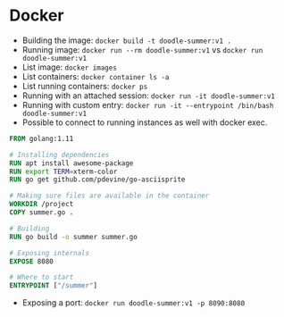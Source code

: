 # Docker

- Building the image: `docker build -t doodle-summer:v1 . `
- Running image: `docker run --rm doodle-summer:v1` vs `docker run doodle-summer:v1`
- List image: `docker images`
- List containers: `docker container ls -a`
- List running containers: `docker ps`
- Running with an attached session:  `docker run -it doodle-summer:v1`
- Running with custom entry: `docker run -it --entrypoint /bin/bash doodle-summer:v1`
- Possible to connect to running instances as well with docker exec. 

```dockerfile
FROM golang:1.11

# Installing dependencies
RUN apt install awesome-package
RUN export TERM=xterm-color
RUN go get github.com/pdevine/go-asciisprite

# Making sure files are available in the container
WORKDIR /project
COPY summer.go .

# Building
RUN go build -o summer summer.go                                 

# Exposing internals
EXPOSE 8080

# Where to start
ENTRYPOINT ["/summer"]     
```

- Exposing a port: `docker run doodle-summer:v1 -p 8090:8080`